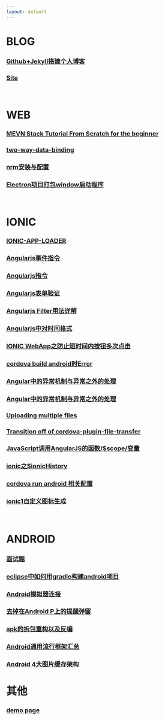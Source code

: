 ```yaml
---
layout: default
---
```


# BLOG

### [Github+Jekyll搭建个人博客](./pages/blog-page1) 

### [Site](./pages/blog-page2)

<br>

# WEB
### [MEVN Stack Tutorial From Scratch for the beginner](./pages/web-page1) 

### [two-way-data-binding](./pages/web-page2)

### [nrm安装与配置](./pages/page3)

### [Electron项目打包window启动程序](./pages/web-page4)

<br>

# IONIC

### [IONIC-APP-LOADER](./pages/ionic-page1)

### [Angularjs事件指令](./pages/ionic-page2)

### [Angularjs指令](./pages/ionic-page3)

### [Angularjs表单验证 ](./pages/ionic-page5)

### [Angularjs Filter用法详解](./pages/ionic-page6)

### [Angularjs中对时间格式](./pages/ionic-page7)

### [IONIC WebApp之防止短时间内按钮多次点击](./pages/ionic-page8)

### [cordova build android时Error](./pages/ionic-page9)

### [Angular中的异常机制与异常之外的处理 ](./pages/ionic-page10)

### [Angular中的异常机制与异常之外的处理](./pages/ionic-page11)

### [Uploading multiple files](./pages/ionic-page12)

### [Transition off of cordova-plugin-file-transfer](./pages/ionic-page13)

### [JavaScript调用AngularJS的函数/$scope/变量](./pages/ionic-page14)

### [ionic之$ionicHistory](./pages/ionic-page15)

### [cordova run android 相关配置](./pages/ionic-page16)

### [ionic1自定义图标生成](./pages/ionic-page17)

<br>

# ANDROID

### [面试题](./pages/android-page1)

### [eclipse中如何用gradle构建android项目](./pages/android-page2)

### [Android模拟器连接](./pages/android-page3)

### [去掉在Android P上的提醒弹窗](./pages/android-page4)

### [apk的拆包重构以及反编](./pages/android-page5)

### [Android通用流行框架汇总](./pages/android-page6)

### [Android 4大图片缓存架构](./pages/android-page7)


# 其他
### [demo page](./pages/demo-page)

<br>